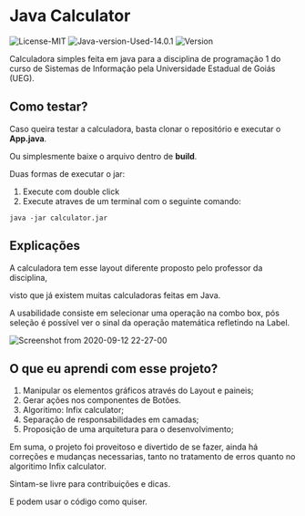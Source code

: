 # Java Calculator

![License-MIT](https://img.shields.io/badge/License-MIT-green) ![Java-version-Used-14.0.1](https://img.shields.io/badge/Java%20Version-14.0.1-yellowgreen) ![Version](https://img.shields.io/badge/version-1.0.0-blue)

Calculadora simples feita em java para a disciplina de programação 1 do curso de Sistemas de Informação pela Universidade Estadual de Goiás (UEG).

## Como testar?

Caso queira testar a calculadora, basta clonar o repositório e executar o **App.java**.

Ou simplesmente baixe o arquivo dentro de **build**.

Duas formas de executar o jar:

1. Execute com double click
2. Execute atraves de um terminal com o seguinte comando:
```
java -jar calculator.jar
```


## Explicações

A calculadora tem esse layout diferente proposto pelo professor da disciplina,

visto que já existem muitas calculadoras feitas em Java.

A usabilidade consiste em selecionar uma operação na combo box, pós seleção é possível
ver o sinal da operação matemática refletindo na Label.

![Screenshot from 2020-09-12 22-27-00](https://user-images.githubusercontent.com/51142291/93008084-33471100-f547-11ea-9bf4-8c917a34578b.png)


## O que eu aprendi com esse projeto?

1. Manipular os elementos gráficos através do Layout e paineis;
2. Gerar ações nos componentes de Botões.
3. Algoritimo: Infix calculator;
4. Separação de responsabilidades em camadas;
5. Proposição de uma arquitetura para o desenvolvimento;

Em suma, o projeto foi proveitoso e divertido de se fazer, ainda há correções e mudanças
necessarias, tanto no tratamento de erros quanto no algoritimo Infix calculator.

Sintam-se livre para contribuições e dicas.

E podem usar o código como quiser.
